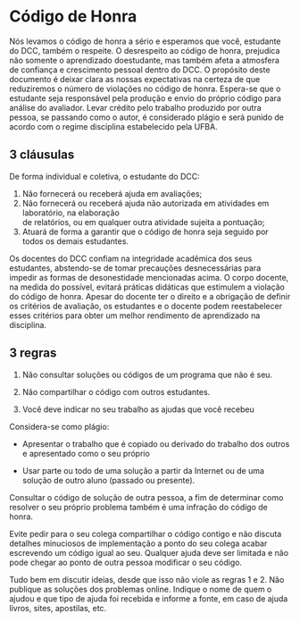 ﻿Código de Honra
===============

Nós levamos o código de honra a sério e esperamos que você, estudante do DCC, também o respeite. O desrespeito ao código de honra, prejudica não somente o aprendizado doestudante, mas também afeta a atmosfera de confiança e crescimento pessoal dentro do DCC.
O propósito deste documento é deixar clara as nossas expectativas na certeza de que reduziremos o número de violações no código de honra.
Espera-se que o estudante seja responsável pela produção e envio do próprio código para análise do avaliador.
Levar crédito pelo trabalho produzido por outra pessoa, se passando como o autor, é considerado plágio e será punido de acordo com o regime disciplina estabelecido pela UFBA.

3 cláusulas
-----------

De forma individual e coletiva, o estudante do DCC:
1. Não fornecerá ou receberá ajuda em avaliações;
2.  Não fornecerá ou receberá ajuda não autorizada em atividades em laboratório, na elaboração  
de relatórios, ou em qualquer outra atividade sujeita a pontuação;
3.  Atuará de forma a garantir que o código de honra seja seguido por todos os demais estudantes.

Os docentes do DCC confiam na integridade acadêmica dos seus estudantes, abstendo-se de tomar precauções desnecessárias para impedir as formas de desonestidade mencionadas acima. O corpo docente, na medida do possível, evitará práticas didáticas que estimulem a violação do código de honra.
Apesar do docente ter o direito e a obrigação de definir os critérios de avaliação, os estudantes e o docente podem reestabelecer esses critérios para obter um melhor rendimento de aprendizado na disciplina.

3 regras
--------

1.  Não consultar soluções ou códigos de um programa que não é seu.

2.  Não compartilhar o código com outros estudantes.

3.  Você deve indicar no seu trabalho as ajudas que você recebeu

Considera-se como plágio:

-   Apresentar o trabalho que é copiado ou derivado do trabalho dos
    outros e apresentado como o seu próprio

-   Usar parte ou todo de uma solução a partir da Internet ou de uma
    solução de outro aluno (passado ou presente).

Consultar o código de solução de outra pessoa, a fim de determinar como
resolver o seu próprio problema também é uma infração do código de
honra.

Evite pedir para o seu colega compartilhar o código contigo e não
discuta detalhes minuciosos de implementação a ponto do seu colega
acabar escrevendo um código igual ao seu. Qualquer ajuda deve ser
limitada e não pode chegar ao ponto de outra pessoa modificar o seu
código.

Tudo bem em discutir ideias, desde que isso não viole as regras 1 e 2.
Não publique as soluções dos problemas online. Indique o nome de quem o
ajudou e que tipo de ajuda foi recebida e informe a fonte, em caso de
ajuda livros, sites, apostilas, etc.
